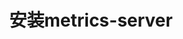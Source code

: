 ---
title: 安装metrics-server

video: 
  videoUrl: https://pek3b.qingstor.com/kubesphere-community/%E4%BA%91%E5%8E%9F%E7%94%9F%E5%AE%9E%E6%88%98/73%E3%80%81KubeSphere-%E5%B9%B3%E5%8F%B0%E5%AE%89%E8%A3%85-%E5%89%8D%E7%BD%AE%E7%8E%AF%E5%A2%83-%E5%AE%89%E8%A3%85metrics-server.mp4
---